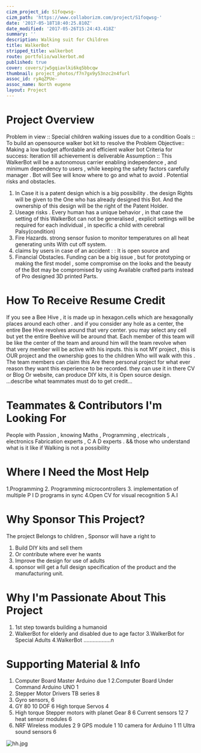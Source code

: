 ```yaml
---
cizm_project_id: S1foqwsg-
cizm_path: 'https://www.collaborizm.com/project/S1foqwsg-'
date: '2017-05-18T18:40:25.810Z'
date_modified: '2017-05-26T15:24:43.418Z'
summary: ''
description: Walking suit for Children
title: WalkerBot
stripped_title: walkerbot
route: portfolio/walkerbot.md
published: true
cover: covers/jw5gqiavlki6kq5bbcqw
thumbnail: project_photos/f7n7gx9y53nzc2n4furl
assoc_id: ryAqZPUe-
assoc_name: North eugene
layout: Project
---
```

# Project Overview
Problem in view ::
Special children walking issues due to a condition
Goals ::
 To build an opensource walker bot kit to resolve the Problem
Objective::
 Making a low budget  affordable and efficient walker bot 
Criteria for success:
 Iteration till achievement is deliverable
Assumption :: 
This WalkerBot will be a autonomous carrier enabling independence , and minimum dependency to users , while keeping the safety factors carefully manager . Bot will See will know where to go and what to avoid . 
Potential risks and obstacles.
1. In Case it is a patent design which is a big possibility . the design Rights will be given to the One who has already designed this Bot. And the ownership of this design will be the right of the Patent Holder. 
2. Useage risks . Every human has a unique behavior , in that case the setting of this WalkerBot can not be generalised , explicit settings will be required for each individual , in specific a child with cerebral Palsy(condition)
3. Fire Hazards. strong sensor fusion to monitor temperatures on all heat generating units With cut off system.
4. claims by users in case of an accident : : It is open source and 
5. Financial Obstacles.  Funding can be a big issue , but for prototyping
or making the first model , some compromise on the looks and the beauty of the Bot may be compromised by using Available crafted parts instead of Pro designed 3D printed Parts. 

# How To Receive Resume Credit
If you see a Bee Hive , it is made up in hexagon.cells which are hexagonally places around each other . and if you consider any hole as a center, the entire Bee Hive revolves around that very center. you may select any cell
but yet the entire Beehive will be around that.
Each member of this team
will be like the center of the team and around him will the team revolve
when that very member will be active with his inputs.
this is not   MY   project , this is   OUR   project and the ownership goes to the children Who will walk with this . The team members can claim this Are there personal project for what ever reason they want this experience to be recorded. they can use it in there CV or Blog Or website, can produce DIY kits, it is Open source design.
...describe what teammates must do to get credit...

# Teammates & Contributors I'm Looking For
People with Passion , knowing Maths , Programming , electricals , electronics
Fabrication experts , C A D  experts . && those who understand what is it like if Walking is not a possibility


# Where I Need the Most Help


1.Programming 
2. Programming microcontrollers
3. implementation of multiple P I D programs in sync
4.Open CV for visual recognition
5 A.I   

# Why Sponsor This Project?
The project Belongs to children , Sponsor will have a right to
1. Build DIY kits and sell them
2. Or contribute where ever he wants
3. Improve the design for use of adults
4. sponsor will get a full design specification of the product and the manufacturing unit.


# Why I'm Passionate About This Project
1. 1st step towards building a humanoid
2. WalkerBot for elderly and disabled due to age factor
3.WalkerBot for Special Adults
4.WalkerBot ..................n 

# Supporting Material & Info
1. Computer Board Master Arduino due 1
2.Computer Board  Under Command Arduino UNO 1
3. Stepper Motor Drivers TB series   8
4. Gyro sensors, 6
5. GY 80 10 DOF 
6 High torque Servos  4
5. High torque Stepper motors with planet Gear 8
6 Current sensors 12
7 heat sensor modules 6
8. NRF Wireless modules 2
9 GPS module 1
10 camera for Arduino 1
11 Ultra sound sensors 6


![hh.jpg](czm://shptgdpzoi5tsfvwgixm)
